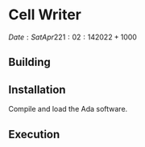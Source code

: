 # Cell Writer
$Date: Sat Apr 2 21:02:14 2022 +1000$



## Building




## Installation

Compile and load the Ada software.

## Execution




